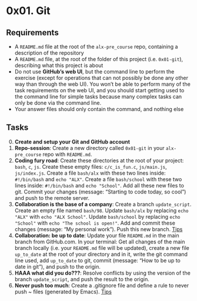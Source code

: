 # 0x01. Git
## Requirements
- A `README.md` file at the root of the `alx-pre_course` repo, containing a description of the repository
- A `README.md` file, at the root of the folder of this project (i.e. `0x01-git`), describing what this project is about
- Do not use **GitHub’s web UI**, but the command line to perform the exercise (except for operations that can not possibly be done any other way than through the web UI). You won’t be able to perform many of the task requirements on the web UI, and you should start getting used to the command line for simple tasks because many complex tasks can only be done via the command line.
- Your answer files should only contain the command, and nothing else
## Tasks
0. **Create and setup your Git and GitHub account**
1. **Repo-session**: Create a new directory called `0x01-git` in your `alx-pre_course` repo with `README.md`.
2. **Coding fury road**: Create these directories at the root of your project: `bash`, `c`, `js`. Create these empty files: `c/c_is_fun.c`, `js/main.js`, `js/index.js`. Create a file `bash/alx` with these two lines inside: `#!/bin/bash` and `echo "ALX"`. Create a file `bash/school` with these two lines inside: `#!/bin/bash` and `echo "School"`. Add all these new files to git. Commit your changes (message: “Starting to code today, so cool”) and push to the remote server.
3. **Collaboration is the base of a company**: Create a branch `update_script`. Create an empty file named `bash/98`. Update `bash/alx` by replacing `echo "ALX"` with `echo "ALX School"`. Update `bash/school` by replacing `echo "School"` with `echo "The school is open!"`. Add and commit these changes (message: “My personal work”). Push this new branch. [Tips](https://docs.github.com/en/get-started/using-git/pushing-commits-to-a-remote-repository)
4. **Collaboration: be up to date**: Update your file `README.md` in the main branch from GitHub.com. In your terminal: Get all changes of the main branch locally (i.e. your `README.md` file will be updated), create a new file `up_to_date` at the root of your directory and in it, write the git command line used, add `up_to_date` to git, commit (message: “How to be up to date in git”), and push to the origin.
5. **HAAA what did you do???**: Resolve conflicts by using the version of the branch `update_script`, and push the result to the origin.
6. **Never push too much**: Create a .gitignore file and define a rule to never push ~ files (generated by Emacs). [Tips](https://git-scm.com/docs/gitignore)
